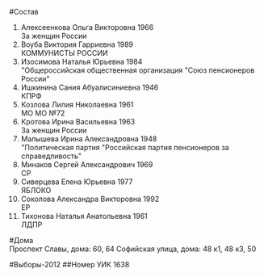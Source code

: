 #Состав
1. Алексеенкова Ольга Викторовна 1966   
    За женщин России
2. Воуба Виктория Гарриевна 1989   
    КОММУНИСТЫ РОССИИ
3. Изосимова Наталья Юрьевна 1984   
    "Общероссийская общественная организация "Союз пенсионеров России"
4. Ишкинина Сания Абуалисиниевна 1946   
    КПРФ
5. Козлова Лилия Николаевна 1961   
    МО МО №72
6. Кротова Ирина Васильевна 1963   
    За женщин России
7. Малышева Ирина Александровна 1948   
    "Политическая партия "Российская партия пенсионеров за справедливость"
8. Минаков Сергей Александрович 1969   
    СР
9. Сиверцева Елена Юрьевна 1977   
    ЯБЛОКО
10. Соколова Александра Викторовна 1992   
    ЕР
11. Тихонова Наталья Анатольевна 1961   
    ЛДПР

#Дома  
Проспект Славы, дома: 60, 64 Софийская улица, дома: 48 к1, 48 к3, 50

#Выборы-2012
##Номер УИК
1638
